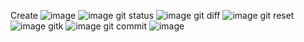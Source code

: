 Create
![image](https://user-images.githubusercontent.com/96076264/145878150-b6adb261-c6f0-4825-b340-52488e9a6bfa.png)
![image](https://user-images.githubusercontent.com/96076264/145878184-8a9f3429-0c27-4c01-9dc5-93c0ab243adf.png)
git status
![image](https://user-images.githubusercontent.com/96076264/145878244-4bba4f48-118a-40bf-b8ee-d0dd25ac467a.png)
git diff
![image](https://user-images.githubusercontent.com/96076264/145878287-1e417665-f117-4db9-b6ff-2bf0e96337d0.png)
git reset
![image](https://user-images.githubusercontent.com/96076264/145878353-35b8554c-7821-4e3d-b5bd-6262b2ab87cf.png)
gitk
![image](https://user-images.githubusercontent.com/96076264/145878378-1d88884a-e0e4-4d37-8fa5-4c4999422df4.png)
git commit
![image](https://user-images.githubusercontent.com/96076264/145878433-18eb9cda-ee6f-45d7-8c6b-bdc2893599b4.png)
